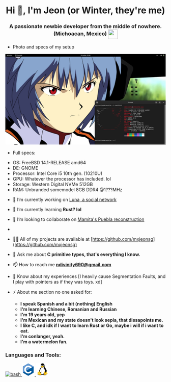 <h1 align="center">Hi 🗿, I'm Jeon (or Winter, they're me)</h1>
<h3 align="center">A passionate newbie developer from the middle of nowhere. (Michoacan, Mexico) <img src="https://cdn3.emoji.gg/emojis/2917-catus.png" width=30 height=30 align=center></img></h3>

- Photo and specs of my setup
<img src="IMG/Screenshot from 2024-11-12 22-18-24.png"/>

- Full specs:
 + OS: FreeBSD 14.1-RELEASE amd64
 + DE: GNOME
 + Processor: Intel Core i5 10th gen. (10210U)
 + GPU: Whatever the processor has included. lol
 + Storage: Western Digital NVMe 512GB
 + RAM: Unbranded somemodel 8GB DDR4 @1???MHz



- 🔭 I’m currently working on [Luna, a social network](https://github.com/mxjeonsg/luna-project)

- 🌱 I’m currently learning **Rust? lol**

- 👯 I’m looking to collaborate on [Mamita's Puebla reconstruction](about:blank)
- 
- 👨‍💻 All of my projects are available at [https://github.com/mxjeonsg](https://github.com/mxjeonsg)

- 💬 Ask me about **C primitive types, that's everything I know.**

- 📫 How to reach me **ndivinity690@gmail.com**

- 📄 Know about my experiences [I heavily cause Segmentation Faults, and I play with pointers as if they was toys. xd]

- ⚡ About me section no one asked for:
  + **I speak Spanish and a bit (nothing) English**
  + **I'm learning Chinese, Romanian and Russian**
  + **I'm 19 years old, yep**
  + **I'm Mexican and my state doesn't look sepia, that dissapoints me.**
  + **I like C, and idk if I want to learn Rust or Go, maybe i will if i want to eat.**
  + **I'm conlanger, yeah.**
  + **I'm a watermelon fan.**

 
<h3 align="left">Languages and Tools:</h3>
<p align="left"> <a href="https://www.gnu.org/software/bash/" target="_blank" rel="noreferrer"> <img src="https://www.vectorlogo.zone/logos/gnu_bash/gnu_bash-icon.svg" alt="bash" width="40" height="40"/> </a> <a href="https://www.cprogramming.com/" target="_blank" rel="noreferrer"> <img src="https://raw.githubusercontent.com/devicons/devicon/master/icons/c/c-original.svg" alt="c" width="40" height="40"/> </a> <a href="https://www.linux.org/" target="_blank" rel="noreferrer"> <img src="https://raw.githubusercontent.com/devicons/devicon/master/icons/linux/linux-original.svg" alt="linux" width="40" height="40"/> </a> </p>

<!---
jeonjsj/jeonjsj is a ✨ special ✨ repository because its `README.md` (this file) appears on your GitHub profile.
You can click the Preview link to take a look at your changes.
---!>
